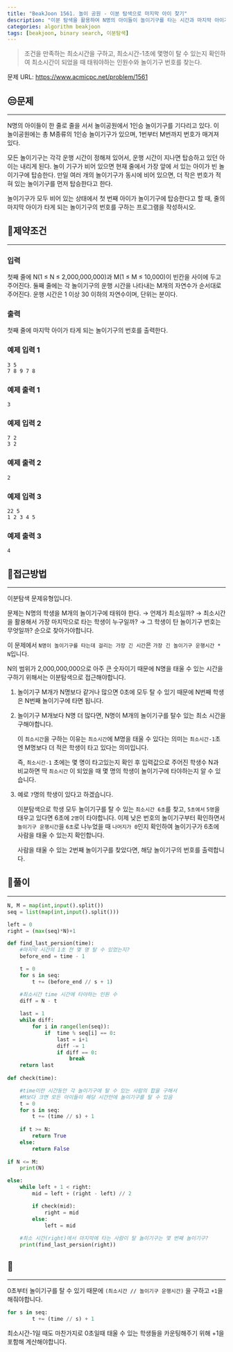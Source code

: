 ```yaml
---
title: "BeakJoon 1561. 놀이 공원 - 이분 탐색으로 마지막 아이 찾기"
description: "이분 탐색을 활용하여 N명의 아이들이 놀이기구를 타는 시간과 마지막 아이가 타는 놀이기구를 찾는 문제 풀이."
categories: algorithm beakjoon
tags: [beakjoon, binary search, 이분탐색]
---
```



> 조건을 만족하는 최소시간을 구하고, 최소시간-1초에 몇명이 탈 수 있는지 확인하여 최소시간이 되었을 때 태워야하는 인원수와 놀이기구 번호를 찾는다.

문제 URL: https://www.acmicpc.net/problem/1561

## 😒문제

---

N명의 아이들이 한 줄로 줄을 서서 놀이공원에서 1인승 놀이기구를 기다리고 있다. 이 놀이공원에는 총 M종류의 1인승 놀이기구가 있으며, 1번부터 M번까지 번호가 매겨져 있다.

모든 놀이기구는 각각 운행 시간이 정해져 있어서, 운행 시간이 지나면 탑승하고 있던 아이는 내리게 된다. 놀이 기구가 비어 있으면 현재 줄에서 가장 앞에 서 있는 아이가 빈 놀이기구에 탑승한다. 만일 여러 개의 놀이기구가 동시에 비어 있으면, 더 작은 번호가 적혀 있는 놀이기구를 먼저 탑승한다고 한다.

놀이기구가 모두 비어 있는 상태에서 첫 번째 아이가 놀이기구에 탑승한다고 할 때, 줄의 마지막 아이가 타게 되는 놀이기구의 번호를 구하는 프로그램을 작성하시오.

## 👀제약조건

---

### 입력

첫째 줄에 N(1 ≤ N ≤ 2,000,000,000)과 M(1 ≤ M ≤ 10,000)이 빈칸을 사이에 두고 주어진다. 둘째 줄에는 각 놀이기구의 운행 시간을 나타내는 M개의 자연수가 순서대로 주어진다. 운행 시간은 1 이상 30 이하의 자연수이며, 단위는 분이다.

### 출력

첫째 줄에 마지막 아이가 타게 되는 놀이기구의 번호를 출력한다.

### 예제 입력 1

```
3 5
7 8 9 7 8

```

### 예제 출력 1

```
3

```

### 예제 입력 2

```
7 2
3 2

```

### 예제 출력 2

```
2

```

### 예제 입력 3

```
22 5
1 2 3 4 5

```

### 예제 출력 3

```
4
```

## 🤩접근방법

---

이분탐색 문제유형입니다.

문제는 N명의 학생을 M개의 놀이기구에 태워야 한다. → 언제가 최소일까? → 최소시간을 활용해서 가장 마지막으로 타는 학생이 누구일까? → 그 학생이 탄 놀이기구 번호는 무엇일까? 순으로 찾아가야합니다.

이 문제에서 `N명이 놀이기구를 타는데 걸리는 가장 긴 시간`은 `가장 긴 놀이기구 운행시간 * N`입니다. 

N의 범위가 2,000,000,000으로 아주 큰 숫자이기 때문에 N명을 태울 수 있는 시간을 구하기 위해서는 이분탐색으로 접근해야합니다.

1.  놀이기구 M개가 N명보다 같거나 많으면 0초에 모두 탈 수 있기 때문에 N번째 학생은 N번째 놀이기구에 타면 됩니다.

2.  놀이기구 M개보다 N명 더 많다면, N명이 M개의 놀이기구를 탈수 있는 최소 시간을 구해야합니다.
    
    이 `최소시간`을 구하는 이유는 `최소시간`에 M명을 태울 수 있다는 의미는 `최소시간-1`초엔 M명보다 더 적은 학생이 타고 있다는 의미입니다.
    
     즉, `최소시간-1` 초에는 몇 명이 타고있는지 확인 후 입력값으로 주어진 학생수 N과 비교하면 딱 `최소시간` 이 되었을 때 몇 명의 학생이 놀이기구에 타야하는지 알 수 있습니다. 
    
3. 예로 `7`명의 학생이 있다고 하겠습니다.
   
    이분탐색으로 학생 모두 놀이기구를 탈 수 있는 `최소시간 6초`를 찾고, `5초에서` `5명`을 태우고 있다면 6초에 `2명`이 타야합니다. 이제 낮은 번호의 놀이기구부터 확인하면서 `놀이기구 운행시간`을 `6초`로 나누었을 때 `나머지가 0`인지 확인하여 놀이기구가 6초에 사람을 태울 수 있는지 확인합니다. 
    
    사람을 태울 수 있는 2번째 놀이기구를 찾았다면, 해당 놀이기구의 번호를 출력합니다.
    
## 🤔풀이

---

```python
N, M = map(int,input().split())
seq = list(map(int,input().split()))

left = 0
right = (max(seq)*N)+1

def find_last_persion(time):
    #마지막 시간의 1초 전 몇 명 탈 수 있었는지?
    before_end = time - 1

    t = 0
    for s in seq:
        t += (before_end // s + 1)

    #최소시간 time 시간에 타야하는 인원 수 
    diff = N - t
        
    last = 1
    while diff:
        for i in range(len(seq)):
            if  time % seq[i] == 0:
                last = i+1
                diff -= 1
                if diff == 0:
                    break
    return last
    
def check(time):

    #time이란 시간동안 각 놀이기구에 탈 수 있는 사람의 합을 구해서
    #M보다 크면 모든 아이들이 해당 시간안에 놀이기구를 탈 수 있음 
    t = 0
    for s in seq:
        t += (time // s) + 1
    
    if t >= N:
        return True
    else:
        return False
    
if N <= M:
    print(N)

else:
    while left + 1 < right:
        mid = left + (right - left) // 2

        if check(mid):
            right = mid
        else:
            left = mid
        
    #최소 시간(right)에서 마지막에 타는 사람이 탈 놀이기구는 몇 번째 놀이기구?
    print(find_last_persion(right))
```

## 🧐

---

0초부터 놀이기구를 탈 수 있기 때문에 `(최소시간 // 놀이기구 운행시간)` 을 구하고 `+1`을 해줘야합니다.

```python
for s in seq:
        t += (time // s) + 1
```

최소시간-1일 때도 마찬가지로 0초일때 태울 수 있는 학생들을 카운팅해주기 위해 +1을 포함해 계산해야합니다.
